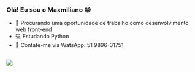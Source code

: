 ### Olá! Eu sou o Maxmiliano 😁

- 💼 Procurando uma oportunidade de trabalho como desenvolvimento web front-end
- 💻 Estudando Python
- 📱 Contate-me via WatsApp: 51 9896-31751

##

<div>
  <a href= "https://www.linkedin.com/in/maxmiliano-oliveira-cavalheiro-094ab9251/" target=_blank><img src="https://img.shields.io/badge/LinkedIn-0077B5?style=for-the-badge&logo=linkedin&logoColor=white" target="_blank"></a>
</div>
